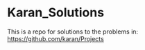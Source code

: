 # Karan_Solutions
This is a repo for solutions to the problems in: https://github.com/karan/Projects
